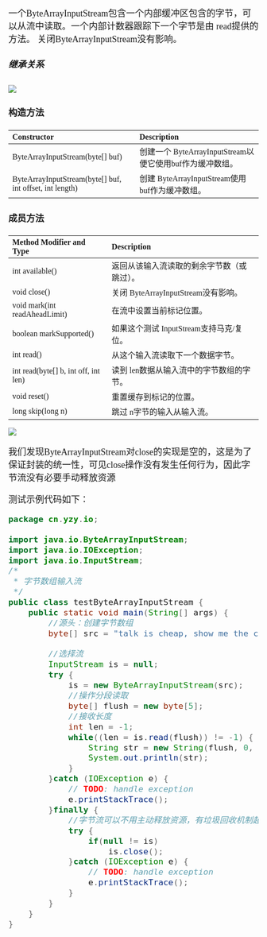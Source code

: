 <font size = 4 face = "黑体">

一个ByteArrayInputStream包含一个内部缓冲区包含的字节，可以从流中读取。一个内部计数器跟踪下一个字节是由 read提供的方法。 
关闭ByteArrayInputStream没有影响。


##### 继承关系

<img src = "https://img-blog.csdnimg.cn/20200917190044519.png">



#### 构造方法
|Constructor | Description |
|:---|:---|
|ByteArrayInputStream(byte[] buf) |创建一个 ByteArrayInputStream以便它使用buf作为缓冲数组。  
|ByteArrayInputStream(byte[] buf, int offset, int length) |创建 ByteArrayInputStream使用 buf作为缓冲数组。|  





#### 成员方法

|Method Modifier and Type	| 	Description|
|:---|:---|
|int available() |返回从该输入流读取的剩余字节数（或跳过）。  |
|void close() |关闭 ByteArrayInputStream没有影响。  
|void mark(int readAheadLimit) |在流中设置当前标记位置。  
|boolean markSupported() |如果这个测试 InputStream支持马克/复位。  
|int read() |从这个输入流读取下一个数据字节。  
|int read(byte[] b, int off, int len) |读到 len数据从输入流中的字节数组的字节。  
|void reset() |重置缓存到标记的位置。  
|long skip(long n) |跳过 n字节的输入从输入流。  

<img src = "https://img-blog.csdnimg.cn/20200907221807516.png">

我们发现ByteArrayInputStream对close的实现是空的，这是为了保证封装的统一性，可见close操作没有发生任何行为，因此字节流没有必要手动释放资源


测试示例代码如下：


```java
package cn.yzy.io;

import java.io.ByteArrayInputStream;
import java.io.IOException;
import java.io.InputStream;
/*
 * 字节数组输入流
 */
public class testByteArrayInputStream {
	public static void main(String[] args) {
		//源头：创建字节数组
		byte[] src = "talk is cheap, show me the code!".getBytes();
		
		//选择流
		InputStream is = null;
		try {
			is = new ByteArrayInputStream(src);
			//操作分段读取
			byte[] flush = new byte[5];
			//接收长度
			int len = -1;
			while((len = is.read(flush)) != -1) {
				String str = new String(flush, 0, len);
				System.out.println(str);
			}
		}catch (IOException e) {
			// TODO: handle exception
			e.printStackTrace();
		}finally {
			//字节流可以不用主动释放资源，有垃圾回收机制起作用
			try {
				if(null != is)
					is.close();
			}catch (IOException e) {
				// TODO: handle exception
				e.printStackTrace(); 
			}
		}
	}
}

```

</font>